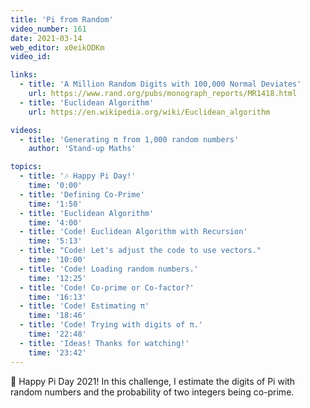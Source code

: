 ```yaml
---
title: 'Pi from Random'
video_number: 161
date: 2021-03-14
web_editor: x0eikODKm
video_id:

links:
  - title: 'A Million Random Digits with 100,000 Normal Deviates'
    url: https://www.rand.org/pubs/monograph_reports/MR1418.html
  - title: 'Euclidean Algorithm'
    url: https://en.wikipedia.org/wiki/Euclidean_algorithm

videos:
  - title: 'Generating π from 1,000 random numbers'
    author: 'Stand-up Maths'

topics:
  - title: '🎶 Happy Pi Day!'
    time: '0:00'
  - title: 'Defining Co-Prime'
    time: '1:50'
  - title: 'Euclidean Algorithm'
    time: '4:00'
  - title: 'Code! Euclidean Algorithm with Recursion'
    time: '5:13'
  - title: "Code! Let's adjust the code to use vectors."
    time: '10:00'
  - title: 'Code! Loading random numbers.'
    time: '12:25'
  - title: 'Code! Co-prime or Co-factor?'
    time: '16:13'
  - title: 'Code! Estimating π'
    time: '18:46'
  - title: 'Code! Trying with digits of π.'
    time: '22:48'
  - title: 'Ideas! Thanks for watching!'
    time: '23:42'
---
```


🥧 Happy Pi Day 2021! In this challenge, I estimate the digits of Pi with random numbers and the probability of two integers being co-prime.
